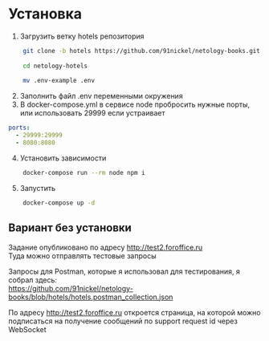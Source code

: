 # Установка
1. Загрузить ветку hotels репозитория  
```bash
    git clone -b hotels https://github.com/91nickel/netology-books.git netology-hotels
    
    cd netology-hotels
    
    mv .env-example .env
```

2. Заполнить файл .env переменными окружения
3. В docker-compose.yml в сервисе node пробросить нужные порты, или использовать 29999 если устраивает
```yml
ports:
  - 29999:29999
  - 8080:8080
```
4. Установить зависимости  
```bash
    docker-compose run --rm node npm i
```
5. Запустить  
```bash
    docker-compose up -d
```

## Вариант без установки
Задание опубликовано по адресу http://test2.foroffice.ru  
Туда можно отправлять тестовые запросы

Запросы для Postman, которые я использовал для тестирования, я собрал здесь:  
https://github.com/91nickel/netology-books/blob/hotels/hotels.postman_collection.json  

По адресу http://test2.foroffice.ru откроется страница, на которой можно подписаться на получение сообщений по support request id через WebSocket  
